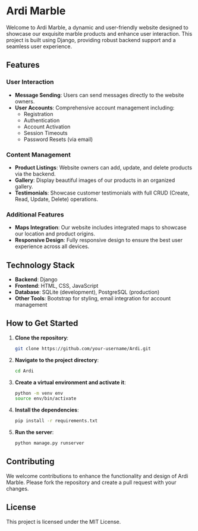 # Ardi Marble

Welcome to Ardi Marble, a dynamic and user-friendly website designed to showcase our exquisite marble products and enhance user interaction. This project is built using Django, providing robust backend support and a seamless user experience.

## Features

### User Interaction
- **Message Sending**: Users can send messages directly to the website owners.
- **User Accounts**: Comprehensive account management including:
  - Registration
  - Authentication
  - Account Activation
  - Session Timeouts
  - Password Resets (via email)

### Content Management
- **Product Listings**: Website owners can add, update, and delete products via the backend.
- **Gallery**: Display beautiful images of our products in an organized gallery.
- **Testimonials**: Showcase customer testimonials with full CRUD (Create, Read, Update, Delete) operations.

### Additional Features
- **Maps Integration**: Our website includes integrated maps to showcase our location and product origins.
- **Responsive Design**: Fully responsive design to ensure the best user experience across all devices.

## Technology Stack
- **Backend**: Django
- **Frontend**: HTML, CSS, JavaScript
- **Database**: SQLite (development), PostgreSQL (production)
- **Other Tools**: Bootstrap for styling, email integration for account management

## How to Get Started
1. **Clone the repository**:
   ```sh
   git clone https://github.com/your-username/Ardi.git
   ```
2. **Navigate to the project directory**:
   ```sh
   cd Ardi
   ```
3. **Create a virtual environment and activate it**:
   ```sh
   python -m venv env
   source env/bin/activate
   ```
4. **Install the dependencies**:
   ```sh
   pip install -r requirements.txt
   ```
5. **Run the server**:
   ```sh
   python manage.py runserver
   ```

## Contributing
We welcome contributions to enhance the functionality and design of Ardi Marble. Please fork the repository and create a pull request with your changes.

## License
This project is licensed under the MIT License.
